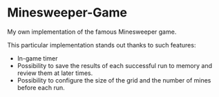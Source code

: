 # Minesweeper-Game
My own implementation of the famous Minesweeper game.

This particular implementation stands out thanks to such features:
  - In-game timer
  - Possibility to save the results of each successful run to memory and review them at later times.
  - Possibility to configure the size of the grid and the number of mines before each run. 

